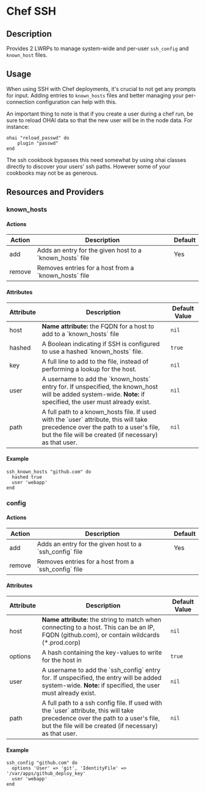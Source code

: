 # Chef SSH

## Description

Provides 2 LWRPs to manage system-wide and per-user `ssh_config` and `known_host` files.

## Usage

When using SSH with Chef deployments, it's crucial to not get any prompts for input. Adding entries to `known_hosts` files and better managing your per-connection configuration can help with this.

An important thing to note is that if you create a user during a chef run, be sure to reload OHAI data so that the new user will be in the node data. For instance:

    ohai "reload_passwd" do
        plugin "passwd"
    end

The ssh cookbook bypasses this need somewhat by using ohai classes directly to discover your users' ssh paths.  However
some of your cookbooks may not be as generous.

## Resources and Providers

### known_hosts

#### Actions

<table>
  <thead>
    <tr>
      <th>Action</th><th>Description</th><th>Default</th>
    </tr>
  </thead>
  <tbody>
    <tr>
      <td>add</td>
      <td>Adds an entry for the given host to a `known_hosts` file</td>
      <td>Yes</td>
    </tr>
    <tr>
      <td>remove</td>
      <td>Removes entries for a host from a `known_hosts` file</td>
      <td>&nbsp;</td>
  </tbody>
</table>

#### Attributes

<table>
  <thead>
    <tr>
      <th>Attribute</th><th>Description</th><th>Default Value</th>
    </tr>
  </thead>
  <tbody>
    <tr>
      <td>host</td>
      <td>
        <b>Name attribute:</b> the FQDN for a host to add to a `known_hosts` file
      </td>
      <td><code>nil</code></td>
    </tr>
    <tr>
      <td>hashed</td>
      <td>A Boolean indicating if SSH is configured to use a hashed `known_hosts` file.
      </td>
      <td><code>true</code></td>
    </tr>
    <tr>
      <td>key</td>
      <td>A full line to add to the file, instead of performing a lookup for the host.
      </td>
      <td><code>nil</code></td>
    </tr>
    <tr>
      <td>user</td>
      <td>A username to add the `known_hosts` entry for. If unspecified, the known_host will be added system-wide. <b>Note:</b> if specified, the user
        must already exist.
      </td>
      <td><code>nil</code></td>
    </tr>
    <tr>
      <td>path</td>
      <td>A full path to a known_hosts file. If used with the `user` attribute, this will take precedence over the path to a user's file, but the file will be created (if necessary) as that user.
      </td>
      <td><code>nil</code></td>
    </tr>
  </tbody>
</table>

#### Example

    ssh_known_hosts "github.com" do
      hashed true
      user 'webapp'
    end


### config

#### Actions

<table>
  <thead>
    <tr>
      <th>Action</th><th>Description</th><th>Default</th>
    </tr>
  </thead>
  <tbody>
    <tr>
      <td>add</td>
      <td>Adds an entry for the given host to a `ssh_config` file</td>
      <td>Yes</td>
    </tr>
    <tr>
      <td>remove</td>
      <td>Removes entries for a host from a `ssh_config` file</td>
      <td>&nbsp;</td>
  </tbody>
</table>

#### Attributes

<table>
  <thead>
    <tr>
      <th>Attribute</th><th>Description</th><th>Default Value</th>
    </tr>
  </thead>
  <tbody>
    <tr>
      <td>host</td>
      <td>
        <b>Name attribute:</b> the string to match when connecting to a host. This can be an IP, FQDN (github.com), or contain wildcards (*.prod.corp)
      </td>
      <td><code>nil</code></td>
    </tr>
    <tr>
      <td>options</td>
      <td>A hash containing the key-values to write for the host in
      </td>
      <td><code>true</code></td>
    </tr>
    <tr>
      <td>user</td>
      <td>A username to add the `ssh_config` entry for. If unspecified, the entry will be added system-wide. <b>Note:</b> if specified, the user
        must already exist.
      </td>
      <td><code>nil</code></td>
    </tr>
    <tr>
      <td>path</td>
      <td>A full path to a ssh config file. If used with the `user` attribute, this will take precedence over the path to a user's file, but the file will be created (if necessary) as that user.
      </td>
      <td><code>nil</code></td>
    </tr>
  </tbody>
</table>

#### Example

    ssh_config "github.com" do
      options 'User' => 'git', 'IdentityFile' => '/var/apps/github_deploy_key'
      user 'webapp'
    end
